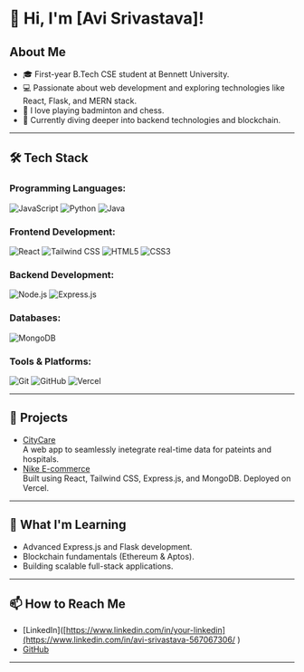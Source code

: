 # 👋 Hi, I'm [Avi Srivastava]!

## About Me
- 🎓 First-year B.Tech CSE student at Bennett University.
- 💻 Passionate about web development and exploring technologies like React, Flask, and MERN stack.
- 🏸 I love playing badminton and chess.
- 🌱 Currently diving deeper into backend technologies and blockchain.

---

## 🛠️ Tech Stack

### Programming Languages:
![JavaScript](https://img.shields.io/badge/-JavaScript-F7DF1E?logo=javascript&logoColor=black)
![Python](https://img.shields.io/badge/-Python-3776AB?logo=python&logoColor=white)
![Java](https://img.shields.io/badge/-Java-007396?logo=java&logoColor=white)

### Frontend Development:
![React](https://img.shields.io/badge/-React-61DAFB?logo=react&logoColor=black)
![Tailwind CSS](https://img.shields.io/badge/-TailwindCSS-06B6D4?logo=tailwindcss&logoColor=white)
![HTML5](https://img.shields.io/badge/-HTML5-E34F26?logo=html5&logoColor=white)
![CSS3](https://img.shields.io/badge/-CSS3-1572B6?logo=css3&logoColor=white)

### Backend Development:
![Node.js](https://img.shields.io/badge/-Node.js-339933?logo=nodedotjs&logoColor=white)
![Express.js](https://img.shields.io/badge/-Express.js-000000?logo=express&logoColor=white)

### Databases:
![MongoDB](https://img.shields.io/badge/-MongoDB-47A248?logo=mongodb&logoColor=white)

### Tools & Platforms:
![Git](https://img.shields.io/badge/-Git-F05032?logo=git&logoColor=white)
![GitHub](https://img.shields.io/badge/-GitHub-181717?logo=github&logoColor=white)
![Vercel](https://img.shields.io/badge/-Vercel-000000?logo=vercel&logoColor=white)

---

## 🌟 Projects
- [CityCare](#)  
  A web app to seamlessly inetegrate real-time data for pateints and hospitals.  
- [Nike E-commerce](#)  
  Built using React, Tailwind CSS, Express.js, and MongoDB. Deployed on Vercel.  
---

## 🚀 What I'm Learning
- Advanced Express.js and Flask development.
- Blockchain fundamentals (Ethereum & Aptos).  
- Building scalable full-stack applications.

---

## 📫 How to Reach Me
- [LinkedIn]([https://www.linkedin.com/in/your-linkedin](https://www.linkedin.com/in/avi-srivastava-567067306/ )  
- [GitHub](https://github.com/AviNormie)  

---
